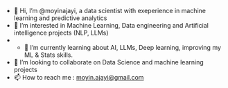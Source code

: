 - 👋 Hi, I’m @moyinajayi, a data scientist with exeperience in machine learning and predictive analytics
- 👀 I’m interested in Machine Learning, Data engineering and Artificial intelligence projects (NLP, LLMs)
- - 🌱 I’m currently learning about AI, LLMs, Deep learning, improving my ML & Stats skills.
- 💞️ I’m looking to collaborate on Data Science and machine learning projects
- 📫 How to reach me : moyin.ajayi@gmail.com

<!---
moyinajayi/moyinajayi is a ✨ special ✨ repository because its `README.md` (this file) appears on your GitHub profile.
You can click the Preview link to take a look at your changes.
--->
